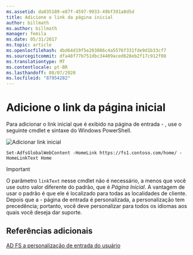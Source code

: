 ```yaml
---
ms.assetid: da035189-e87f-4597-9933-49bf391a8d5d
title: Adicione o link da página inicial
author: billmath
ms.author: billmath
manager: femila
ms.date: 05/31/2017
ms.topic: article
ms.openlocfilehash: 4bd64d19f5e203086c4a5576f331fde9d1b33cf7
ms.sourcegitcommit: dfa48f77b751dbc34409aced628eb2f17c912f08
ms.translationtype: MT
ms.contentlocale: pt-BR
ms.lasthandoff: 08/07/2020
ms.locfileid: "87954282"
---
```

# <a name="add-home-link"></a>Adicione o link da página inicial

Para adicionar o link inicial que é exibido na página de entrada \- , use o seguinte cmdlet e sintaxe do Windows PowerShell.


![Adicionar link inicial](media/AD-FS-user-sign-in-customization/ADFS_Blue_Custom2.png)


`Set-AdfsGlobalWebContent -HomeLink https://fs1.contoso.com/home/ -HomeLinkText Home `


> [!IMPORTANT]
> O parâmetro `linkText` nesse cmdlet não é necessário, a menos que você use outro valor diferente do padrão, que é *Página Inicial*. A vantagem de usar o padrão é que ele é localizado para todas as localidades de cliente. Depois que a \- página de entrada é personalizada, a personalização tem precedência; portanto, você deve personalizar para todos os idiomas aos quais você deseja dar suporte.

## <a name="additional-references"></a>Referências adicionais
[AD FS a personalização de entrada do usuário](AD-FS-user-sign-in-customization.md)
